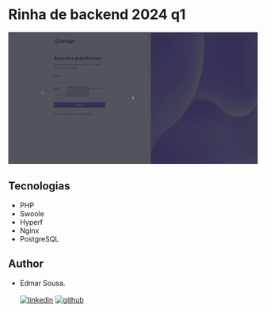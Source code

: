 
# Rinha de backend 2024 q1


![images do relatorio do gatling](https://github.com/Edmar-Sousa/kanban/blob/master/readme.gif)

## Tecnologias
 - PHP
 - Swoole
 - Hyperf
 - Nginx
 - PostgreSQL

<!-- ## Como executar o projeto
```bash

# clone o projeto para sua maquina local
git clone https://github.com/Edmar-Sousa/kanban.git

# instale as dependêcias do projeto e atualize se necessário com composer e npm
composer update

# em seguida
npm install

# esse comando criar um atributo chamado APP_KEY no arquivo .env
php artisan key:generate

# O projeto esta configurado para usar o banco de dados SQLite
# Execute a criação das tabelas
php artisan migrate

# Execute as seeds
php artisan db:seed

# em um terminal execute o backend do projeto
php artisan serve

# em um outro terminal execute o front-end do projeto
npm run hot

``` -->


## Author
- Edmar Sousa. <br><br>
[![linkedin](https://img.shields.io/badge/LinkedIn-0077B5?style=for-the-badge&logo=linkedin&logoColor=white)](https://www.linkedin.com/in/edmar-sousa-9666b0201/)
[![github](https://img.shields.io/badge/GitHub-100000?style=for-the-badge&logo=github&logoColor=white)](https://github.com/Edmar-Sousa)
